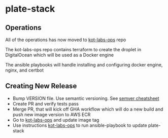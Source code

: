 # plate-stack

## Operations
All of the operations has now moved to [kot-labs-ops](https://github.com/flynshue/kot-labs-ops#kot-labs-ops) repo

The kot-labs-ops repo contains terraform to create the droplet in DigitalOcean which will be used as a Docker engine

The ansible playbooks will handle installing and configuring docker engine, nginx, and certbot

## Creating New Release
* Bump VERSION file.  Use semantic versioning. See [semver cheatsheet](https://github.com/rstacruz/cheatsheets/blob/master/semver.md)
* Create PR and verify tests pass
* Merge PR, that will kick off GHA workflow which will do a new build and push new image version to AWS ECR
* Go to [kot-labs-ops](https://github.com/flynshue/kot-labs-ops/blob/main/ansible/hosts.yml#L17) and update image tag
* Use instructions [kot-labs-ops](https://github.com/flynshue/kot-labs-ops#running-ansible-playbook-to-update-cod-maps-or-plate-stack) to run ansible-playbook to update plate-stack